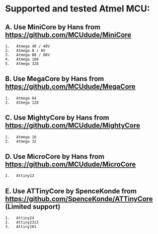 # Supported and tested Atmel MCU:

## A.  Use MiniCore by Hans from https://github.com/MCUdude/MiniCore

    1.   Atmega 48 / 48V
    2.   Atmega 8 / 8V
    3.   Atmega 88 / 88V
    4.   Atmega 168
    5.   Atmega 328
    
## B.  Use MegaCore by Hans from https://github.com/MCUdude/MegaCore

    1.   Atmega 64
    2.   Atmega 128
    
## C.  Use MightyCore by Hans from https://github.com/MCUdude/MightyCore

    1.   Atmega 16
    2.   Atmega 32
    
## D.  Use MicroCore by Hans from https://github.com/MCUdude/MicroCore

    1.   Attiny13

## E.  Use ATTinyCore by SpenceKonde from https://github.com/SpenceKonde/ATTinyCore    (Limited support)

    1.   Attiny24
    2.   Attiny2313
    3.   Attiny261
